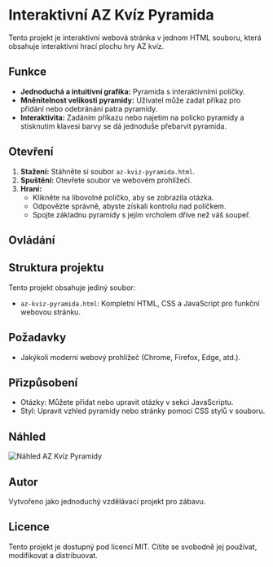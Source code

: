 # Interaktivní AZ Kvíz Pyramida

Tento projekt je interaktivní webová stránka v jednom HTML souboru, která obsahuje interaktivní hrací plochu hry AZ kvíz.

## Funkce
- **Jednoduchá a intuitivní grafika:** Pyramida s interaktivními políčky.
- **Mněnitelnost velikosti pyramidy:** Uživatel může zadat příkaz pro přidání nebo odebránání patra pyramidy.
- **Interaktivita:** Zadáním příkazu nebo najetim na policko pyramidy a stisknutim klavesi barvy se dá jednoduše přebarvit pyramida.


## Otevření
1. **Stažení:** Stáhněte si soubor `az-kviz-pyramida.html`.
2. **Spuštění:** Otevřete soubor ve webovém prohlížeči.
3. **Hraní:**
   - Klikněte na libovolné políčko, aby se zobrazila otázka.
   - Odpovězte správně, abyste získali kontrolu nad políčkem.
   - Spojte základnu pyramidy s jejím vrcholem dříve než váš soupeř.

## Ovládání

## Struktura projektu
Tento projekt obsahuje jediný soubor:
- `az-kviz-pyramida.html`: Kompletní HTML, CSS a JavaScript pro funkční webovou stránku.

## Požadavky
- Jakýkoli moderní webový prohlížeč (Chrome, Firefox, Edge, atd.).

## Přizpůsobení
- Otázky: Můžete přidat nebo upravit otázky v sekci JavaScriptu.
- Styl: Upravit vzhled pyramidy nebo stránky pomocí CSS stylů v souboru.

## Náhled
![Náhled AZ Kvíz Pyramidy](#)

## Autor
Vytvořeno jako jednoduchý vzdělávací projekt pro zábavu.

## Licence
Tento projekt je dostupný pod licencí MIT. Cítíte se svobodně jej používat, modifikovat a distribuovat.

